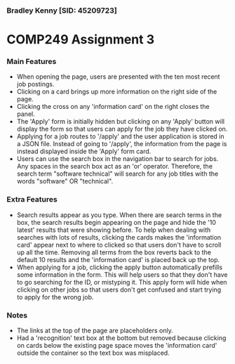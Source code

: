 ### Bradley Kenny [SID: 45209723]
# COMP249 Assignment 3

### Main Features
- When opening the page, users are presented with the ten most recent job postings.
- Clicking on a card brings up more information on the right side of the page. 
- Clicking the cross on any 'information card' on the right closes the panel.
- The 'Apply' form is initially hidden but clicking on any 'Apply' button will display the form so that users can apply for the job they have clicked on.
- Applying for a job routes to '/apply' and the user application is stored in a JSON file. Instead of going to '/apply', the information from the page is instead displayed inside the 'Apply' form card.
- Users can use the search box in the navigation bar to search for jobs. Any spaces in the search box act as an 'or' operator. Therefore, the search term "software technical" will search for any job titles with the words "software" OR "technical".

### Extra Features
- Search results appear as you type. When there are search terms in the box, the search results begin appearing on the page and hide the '10 latest' results that were showing before. To help when dealing with searches with lots of results, clicking the cards makes the 'information card' appear next to where to clicked so that users don't have to scroll up all the time. Removing all terms from the box reverts back to the default 10 results and the 'information card' is placed back up the top.
- When applying for a job, clicking the apply button automatically prefills some information in the form. This will help users so that they don't have to go searching for the ID, or mistyping it. This apply form will hide when clicking on other jobs so that users don't get confused and start trying to apply for the wrong job.

### Notes
- The links at the top of the page are placeholders only.
- Had a 'recognition' text box at the bottom but removed because clicking on cards below the existing page space moves the 'information card' outside the container so the text box was misplaced.
